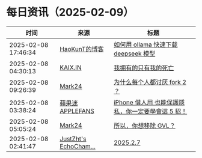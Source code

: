 ﻿# 每日资讯（2025-02-09）

|时间|来源|标题|
|---|---|---|
|2025-02-08 17:46:34|[HaoKunT的博客](https://hkvision.cn/index.xml)|[如何用 ollama 快速下载 deepseek 模型](https://hkvision.cn/2025/02/09/%E5%A6%82%E4%BD%95%E7%94%A8-ollama-%E5%BF%AB%E9%80%9F%E4%B8%8B%E8%BD%BD-deepseek-%E6%A8%A1%E5%9E%8B/)|
|2025-02-08 04:30:13|[KAIX.IN](https://kaix.in/feed/)|[我拥有的只有我的死亡](https://kaix.in/2025/0208-pheado/)|
|2025-02-08 09:26:39|[Mark24](https://mark24code.github.io/feed.xml)|[为什么每个人都讨厌 fork 2 ？](https://mark24code.github.io/ruby/2025/02/08/%E4%B8%BA%E4%BB%80%E4%B9%88%E6%AF%8F%E4%B8%AA%E4%BA%BA%E9%83%BD%E8%AE%A8%E5%8E%8C-fork(2).html)|
|2025-02-08 03:38:24|[蘋果迷 APPLEFANS](https://applefans.today/feed/)|[iPhone 借人用 也能保護隱私，你一定要學會這 5 招！](https://applefans.today/2025-02-how-to-safely-lend-someone-else-your-iphone/)|
|2025-02-08 05:05:24|[Mark24](https://mark24code.github.io/feed.xml)|[所以，你想移除 GVL？](https://mark24code.github.io/ruby/2025/02/08/%E6%89%80%E4%BB%A5-%E4%BD%A0%E6%83%B3%E7%A7%BB%E9%99%A4-GVL.html)|
|2025-02-08 02:41:47|[JustZht's EchoCham...](https://www.justzht.com/rss/)|[2025.2.7](https://www.justzht.com/2025-2-7/)|
